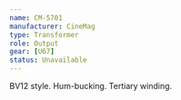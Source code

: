 ```yaml
---
name: CM-5701
manufacturer: CineMag
type: Transformer
role: Output
gear: [U67]
status: Unavailable
---
```


BV12 style. Hum-bucking. Tertiary winding.
